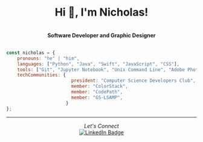 <h1 align="center">Hi 👋, I'm Nicholas!</h1>
<br>

<div align="center">
    <b>Software Developer and Graphic Designer</b>
</div>
<br>

```javascript
const nicholas = {
    pronouns: "he" | "him",
    languages: ["Python", "Java", "Swift", "JavaScript", "CSS"],
    tools: ["Git", "Jupyter Notebook", "Unix Command Line", "Adobe Photoshop", "Figma"],
    techCommunities: {
                        president: "Computer Science Developers Club",
                        member: "ColorStack",
                        member: "CodePath",
                        member: "GS-LSAMP",
                      } 
};
```

---

<div align="center">
    <i>Let's Connect</i>
    <br>
    <a href="https://www.linkedin.com/in/nicholas-rios/">
        <img src="https://img.shields.io/badge/LinkedIn-blue?style=for-the-badge&logo=linkedin&logoColor=white" alt="LinkedIn Badge"/>
    </a>
</div>

<!--
<div align="right">
     <a href="https://github.com/RiosNicholas">
        <img height="180em" src="https://github-readme-stats.vercel.app/api/top-langs/?username=RiosNicholas&hide=html&layout=compact&&show_icons=true&line_height=27&count_private=true&theme=radical"
        alt="Most Used Languages" align="right">
    </a>
</div>

Experience in **Full-Stack Development** with **React**, **Node.js**, **Python**, and **Java**.
-->

